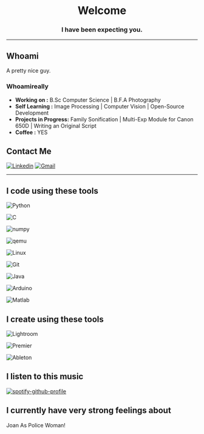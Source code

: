 <h1 align="center">Welcome</h1>
<h3 align="center">I have been expecting you.</h3>

---------------------------------------
## Whoami
A pretty nice guy.

### Whoamireally
-  **Working on :** B.Sc Computer Science | B.F.A Photography
-  **Self Learning :** Image Processing | Computer Vision | Open-Source Development
-  **Projects in Progress:** Family Sonification | Multi-Exp Module for Canon 650D | Writing an Original Script
-  **Coffee :** YES

## Contact Me
[![Linkedin](https://img.shields.io/badge/-LinkedIn-blue?style=flat&logo=Linkedin&logoColor=white)](https://www.linkedin.com/in/tamir-elazar)
[![Gmail](https://img.shields.io/badge/-Gmail-c14438?style=flat&logo=Gmail&logoColor=white)](mailto:tamir.elazar@gmail.com)

--------------------------------------

## I code using these tools

![Python](https://img.shields.io/badge/-Python-3776AB?style=flat&logo=Python&labelColor=black) 

![C](https://img.shields.io/badge/-C,_C++-A8B9CC?style=flat&logo=c&labelColor=black&) 

![numpy](https://img.shields.io/badge/-NumPy-013243?style=flat&logo=NumPy&labelColor=black) 

![qemu](https://img.shields.io/badge/-QEMU-FF6600?style=flat&logo=QEMU&labelColor=black) 

![Linux](https://img.shields.io/badge/Linux-FCC624?style=flat&logo=linux&labelColor=black) 

![Git](https://img.shields.io/badge/-Git-F05032?style=flat&logo=git&labelColor=black) 

![Java](https://img.shields.io/badge/-java-007396?style=flat&logo=java&labelColor=black) 

![Arduino](https://img.shields.io/badge/Arduino-00979D?style=flat&logo=arduino&labelColor=black) 

![Matlab](https://img.shields.io/badge/Matlab-0076A8?style=flat&logo=Mathworks&labelColor=black) 


## I create using these tools
![Lightroom](https://img.shields.io/badge/-_Adobe_Lightroom-31A8FF?style=flat&logo=Adobe-Lightroom&labelColor=black) 

![Premier](https://img.shields.io/badge/-_Adobe_Premiere_Pro-9999FF?style=flat&logo=Adobe-Premiere-Pro&labelColor=black)

![Ableton](https://img.shields.io/badge/-_Ableton_Live-000000?style=flat&logo=Ableton-Live&labelColor=black)

## I listen to this music
[![spotify-github-profile](https://spotify-github-profile.vercel.app/api/view?uid=21ujpbe44jc2cl6ll2lyl2kpi&cover_image=true&theme=novatorem)](https://spotify-github-profile.vercel.app/api/view?uid=21ujpbe44jc2cl6ll2lyl2kpi&redirect=true)

## I currently have very strong feelings about
Joan As Police Woman!
